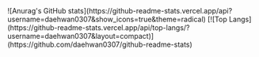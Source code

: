 <div>
![Anurag's GitHub stats](https://github-readme-stats.vercel.app/api?username=daehwan0307&show_icons=true&theme=radical) 
[![Top Langs](https://github-readme-stats.vercel.app/api/top-langs/?username=daehwan0307&layout=compact)](https://github.com/daehwan0307/github-readme-stats)
</div>
